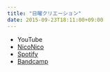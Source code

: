 ```yaml
---
title: "日曜クリエーション"
date: 2015-09-23T18:11:00+09:00
---
```


- YouTube
- [NicoNico](https://nico.ms/sm27218412)
- [Spotify](https://open.spotify.com/track/4ehF7AjdHqde6i8ziK8riq)
- [Bandcamp](https://mikirihasshap.bandcamp.com/track/--20)

